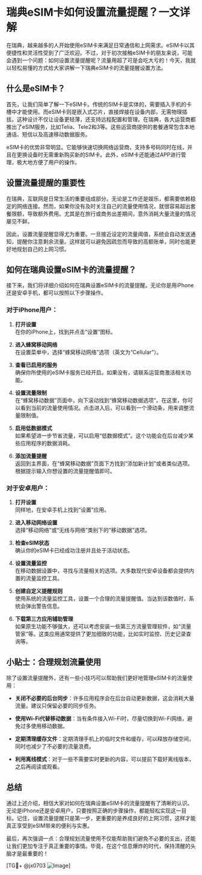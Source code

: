 # 瑞典eSIM卡如何设置流量提醒？一文详解

在瑞典，越来越多的人开始使用eSIM卡来满足日常通信和上网需求。eSIM卡以其便捷性和灵活性受到了广泛欢迎。不过，对于初次接触eSIM卡的朋友来说，可能会遇到一个问题：如何设置流量提醒呢？流量用超了可是会吃大亏的！今天，我就以轻松易懂的方式给大家讲解一下瑞典eSIM卡的流量提醒设置方法。

## 什么是eSIM卡？

首先，让我们简单了解一下eSIM卡。传统的SIM卡是实体的，需要插入手机的卡槽中才能使用。而eSIM卡则是嵌入式芯片，直接焊接在设备内部，无需物理插拔。这种设计不仅让设备更轻薄，还支持远程配置和管理。在瑞典，各大运营商都推出了eSIM服务，比如Telia、Tele2和3等。这些运营商提供的套餐通常包含本地通话、短信以及高速移动数据服务。

eSIM卡的优势非常明显。它能够快速切换网络运营商，支持多号码同时在线，并且在更换设备时无需重新购买新的SIM卡。此外，eSIM卡还能通过APP进行管理，极大地方便了用户的操作。

## 设置流量提醒的重要性

在瑞典，互联网是日常生活的重要组成部分。无论是工作还是娱乐，都需要依赖稳定的网络连接。然而，如果你没有及时关注自己的流量使用情况，就很容易超出套餐限额，导致额外费用。尤其是在旅行或商务出差期间，意外消耗大量流量的情况屡见不鲜。

因此，设置流量提醒显得尤为重要。一旦接近设定的流量阈值，系统会自动发送通知，提醒你注意剩余流量。这样就可以避免因疏忽而导致的高额账单，同时也能更好地规划自己的上网习惯。

## 如何在瑞典设置eSIM卡的流量提醒？

接下来，我们将详细介绍如何在瑞典设置eSIM卡的流量提醒。无论你是用iPhone还是安卓手机，都可以按照以下步骤操作。

### 对于iPhone用户：

1. **打开设置**  
   在你的iPhone上，找到并点击“设置”图标。

2. **进入蜂窝移动网络**  
   在设置菜单中，选择“蜂窝移动网络”选项（英文为“Cellular”）。

3. **查看已启用的服务**  
   确保你所使用的eSIM卡服务已经开启。如果没有，请联系运营商激活相关功能。

4. **设置流量限制**  
   在“蜂窝移动数据”页面中，向下滚动找到“蜂窝移动数据选项”。在这里，你可以看到当前的流量使用情况。点击进入后，可以看到一个滑动条，用来调整流量限制值。

5. **启用低数据模式**  
   如果希望进一步节省流量，可以启用“低数据模式”。这个功能会在后台减少某些应用程序的数据消耗。

6. **添加流量提醒**  
   返回到主界面，在“蜂窝移动数据”页面下方找到“添加新计划”或者类似选项。根据提示输入你想设置的流量提醒值即可。

### 对于安卓用户：

1. **打开设置**  
   同样地，在安卓手机上找到“设置”应用。

2. **进入移动网络设置**  
   选择“移动网络”或“无线与网络”类别下的“移动数据”选项。

3. **检查eSIM状态**  
   确认你的eSIM卡已经成功注册并且处于活动状态。

4. **设置流量监控**  
   在移动数据设置中，寻找与流量相关的选项。大多数现代安卓设备都会提供内置的流量监控工具。

5. **创建自定义提醒规则**  
   使用系统的流量监控工具，设置一个合理的流量提醒值。当达到该数值时，系统会弹出警告信息。

6. **下载第三方应用辅助管理**  
   如果原生功能不够强大，还可以考虑安装一些第三方流量管理软件，如“流量管家”等。这类应用通常提供了更加细致的功能，比如实时监控、历史记录查询等。

## 小贴士：合理规划流量使用

除了设置流量提醒外，还有一些小技巧可以帮助我们更好地管理eSIM卡的流量使用：

- **关闭不必要的后台同步**：许多应用程序会在后台自动更新数据，这会消耗大量流量。建议只保留必要的同步任务。
  
- **使用Wi-Fi代替移动数据**：当有条件接入Wi-Fi时，尽量切换到Wi-Fi网络，避免过多使用移动数据。

- **定期清理缓存文件**：定期清理手机上的临时文件和缓存，可以释放存储空间，同时也减少了不必要的流量浪费。

- **利用离线模式**：对于一些不需要实时更新的内容，可以提前下载好离线版本，之后再阅读或观看。

## 总结

通过上述介绍，相信大家对如何在瑞典设置eSIM卡的流量提醒有了清晰的认识。无论是iPhone还是安卓用户，只要按照正确的步骤操作，都能轻松实现这一目标。记住，设置流量提醒只是第一步，更重要的是养成良好的上网习惯，这样才能真正享受到eSIM带来的便利与实惠。

最后，再次强调一点：合理规划流量使用不仅能帮助我们避免不必要的支出，还能让我们更加专注于真正重要的事情。毕竟，在这个信息爆炸的时代，保持清醒的头脑才是最重要的！

[TG💪+ @jx0703 ![Image](https://github.com/user-attachments/assets/dbca1d08-cadb-493c-b0ec-ad6f7a83f270)]